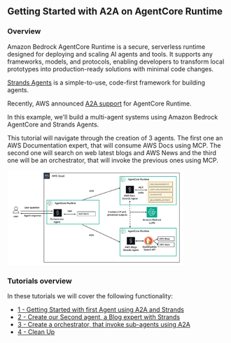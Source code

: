 ## Getting Started with A2A on AgentCore Runtime

### Overview

Amazon Bedrock AgentCore Runtime is a secure, serverless runtime designed for deploying and scaling AI agents and tools. 
It supports any frameworks, models, and protocols, enabling developers to transform local prototypes into production-ready solutions with minimal code changes.

[Strands Agents](https://strandsagents.com/latest/) is a simple-to-use, code-first framework for building agents.

Recently, AWS announced [A2A support](https://docs.aws.amazon.com/bedrock-agentcore/latest/devguide/runtime-a2a.html) for AgentCore Runtime.

In this example, we'll build a multi-agent systems using Amazon Bedrock AgentCore and Strands Agents.

This tutorial will navigate through the creation of 3 agents. The first one an AWS Documentation expert, that will consume AWS Docs using MCP. The second one will search on web latest blogs and AWS News and the third one will be an orchestrator, that will invoke the previous ones using MCP.

<img src="images/architecture.png" style="width: 80%;">

### Tutorials overview

In these tutorials we will cover the following functionality:

- [1 - Getting Started with first Agent using A2A and Strands](01-a2a-getting-started-agentcore.ipynb)
- [2 - Create our Second agent, a Blog expert with Strands](02-a2a-aws-blog-agent.ipynb)
- [3 - Create a orchestrator, that invoke sub-agents using A2A](03-a2a-deploy-orchestrator.ipynb)
- [4 - Clean Up](04-a2a-cleanup.ipynb)
